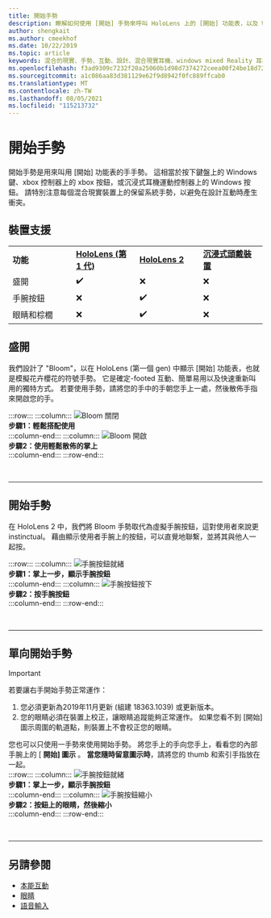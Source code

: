 ```yaml
---
title: 開始手勢
description: 瞭解如何使用 [開始] 手勢來呼叫 HoloLens 上的 [開始] 功能表，以及 Windows Mixed Reality 沉浸式耳機。
author: shengkait
ms.author: cmeekhof
ms.date: 10/22/2019
ms.topic: article
keywords: 混合的現實、手勢、互動、設計、混合現實耳機、windows mixed Reality 耳機、虛擬實境耳機、HoloLens、MRTK、混合現實工具組、bloom
ms.openlocfilehash: f3ad9309c7232f20a25060b1d98d7374272ceea00f24be18d7263b8ec7002fb3
ms.sourcegitcommit: a1c086aa83d381129e62f9d8942f0fc889ffcab0
ms.translationtype: MT
ms.contentlocale: zh-TW
ms.lasthandoff: 08/05/2021
ms.locfileid: "115213732"
---
```

# <a name="start-gesture"></a>開始手勢

開始手勢是用來叫用 [開始] 功能表的手手勢。 這相當於按下鍵盤上的 Windows 鍵、xbox 控制器上的 xbox 按鈕，或沉浸式耳機運動控制器上的 Windows 按鈕。 請特別注意每個混合現實裝置上的保留系統手勢，以避免在設計互動時產生衝突。

## <a name="device-support"></a>裝置支援

<table>
    <colgroup>
    <col width="25%" />
    <col width="25%" />
    <col width="25%" />
    <col width="25%" />
    </colgroup>
    <tr>
        <td><strong>功能</strong></td>
        <td><a href="/hololens/hololens1-hardware"><strong>HoloLens (第 1 代)</strong></a></td>
        <td><a href="https://docs.microsoft.com/hololens/hololens2-hardware"><strong>HoloLens 2</strong></td>
        <td><a href="../discover/immersive-headset-hardware-details.md"><strong>沉浸式頭戴裝置</strong></a></td>
    </tr>
     <tr>
        <td>盛開</td>
        <td>✔️</td>
        <td>❌</td>
        <td>❌</td>
    </tr>
     <tr>
        <td>手腕按鈕</td>
        <td>❌</td>
        <td>✔️</td>
        <td>❌</td>
    </tr>
    <tr>
        <td>眼睛和棕櫚</td>
        <td>❌</td>
        <td>✔️</td>
        <td>❌</td>
    </tr>
</table>

## <a name="bloom"></a>盛開

我們設計了 "Bloom"，以在 HoloLens (第一個 gen) 中顯示 [開始] 功能表，也就是模擬花卉櫻花的符號手勢。 它是確定-footed 互動、簡單易用以及快速重新叫用的獨特方式。 若要使用手勢，請將您的手中的手朝您手上一處，然後散佈手指來開啟您的手。

:::row:::
    :::column:::
        ![Bloom 關閉](images/bloom-close.png)<br>
        **步驟1：輕鬆搭配使用**<br>
    :::column-end:::
    :::column:::
        ![Bloom 開啟](images/bloom-open.png)<br>
        **步驟2：使用輕鬆散佈的掌上**<br>
    :::column-end:::
:::row-end:::

<br>

---

## <a name="start-gesture"></a>開始手勢

在 HoloLens 2 中，我們將 Bloom 手勢取代為虛擬手腕按鈕，這對使用者來說更 instinctual。 藉由顯示使用者手腕上的按鈕，可以直覺地聯繫，並將其與他人一起按。

:::row:::
    :::column:::
        ![手腕按鈕就緒](images/wrist-button-ready.png)<br>
        **步驟1：掌上一步，顯示手腕按鈕**<br>
    :::column-end:::
    :::column:::
        ![手腕按鈕按下](images/wrist-button-press.png)<br>
        **步驟2：按手腕按鈕**<br>
    :::column-end:::
:::row-end:::

<br>

---

## <a name="one-handed-start-gesture"></a>單向開始手勢

> [!IMPORTANT]
> 若要讓右手開始手勢正常運作：
>
> 1. 您必須更新為2019年11月更新 (組建 18363.1039) 或更新版本。
> 1. 您的眼睛必須在裝置上校正，讓眼睛追蹤能夠正常運作。 如果您看不到 [開始] 圖示周圍的軌道點，則裝置上不會校正您的眼睛。

您也可以只使用一手勢來使用開始手勢。 將您手上的手向您手上，看看您的內部手腕上的 [ **開始] 圖示** 。 **當您隨時留意圖示時**，請將您的 thumb 和索引手指放在一起。<br>
:::row:::
    :::column:::
        ![手腕按鈕就緒](images/wrist-button-ready.png)<br>
        **步驟1：掌上一步，顯示手腕按鈕**<br>
    :::column-end:::
    :::column:::
        ![手腕按鈕縮小](images/wrist-button-pinch.png)<br>
        **步驟2：按鈕上的眼睛，然後縮小**<br>
    :::column-end:::
:::row-end:::

<br>

---

## <a name="see-also"></a>另請參閱

* [本能互動](interaction-fundamentals.md)
* [眼睛](eye-tracking.md)
* [語音輸入](voice-input.md)